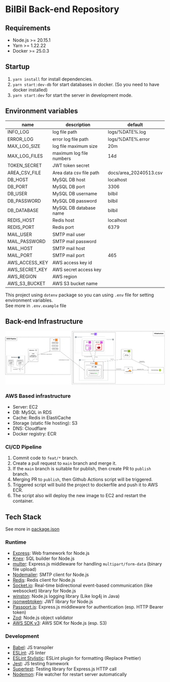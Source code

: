 # BilBil Back-end Repository

## Requirements

* Node.js >= 20.15.1
* Yarn >= 1.22.22
* Docker >= 25.0.3

## Startup

1. `yarn install` for install dependencies.
2. `yarn start:dev-db` for start databases in docker. (So you need to have docker installed)
3. `yarn start:dev` for start the server in development mode.

## Environment variables
| name           | description              | default                |
|----------------|--------------------------|------------------------|
| INFO_LOG       | log file path            | logs/%DATE%.log        |
| ERROR_LOG      | error log file path      | logs/%DATE%.error      |
| MAX_LOG_SIZE   | log file maximum size    | 20m                    |
| MAX_LOG_FILES  | maximum log file numbers | 14d                    |
| TOKEN_SECRET   | JWT token secret         |                        |
| AREA_CSV_FILE  | Area data csv file path  | docs/area_20240513.csv |
| DB_HOST        | MySQL DB host            | localhost              |
| DB_PORT        | MySQL DB port            | 3306                   |
| DB_USER        | MySQL DB username        | bilbil                 |
| DB_PASSWORD    | MySQL DB password        | bilbil                 |
| DB_DATABASE    | MySQL DB database name   | bilbil                 |
| REDIS_HOST     | Redis host               | localhost              |
| REDIS_PORT     | Redis port               | 6379                   |
| MAIL_USER      | SMTP mail user           |                        |
| MAIL_PASSWORD  | SMTP mail password       |                        |
| MAIL_HOST      | SMTP mail host           |                        |
| MAIL_PORT      | SMTP mail port           | 465                    |
| AWS_ACCESS_KEY | AWS access key id        |                        |
| AWS_SECRET_KEY | AWS secret access key    |                        |
| AWS_REGION     | AWS region               |                        |
| AWS_S3_BUCKET  | AWS S3 bucket name       |                        | 

This project using `dotenv` package so you can using `.env` file for setting environment variables.    
See more in `.env.example` file

## Back-end Infrastructure
![infrastructure-diagram.png](https://raw.githubusercontent.com/billbill-umc/bilbil_backend/main/docs/infrastructure-diagram.png)

### AWS Based infrastructure   
* Server: EC2
* DB: MySQL in RDS
* Cache: Redis in ElastiCache
* Storage (static file hosting): S3
* DNS: Cloudflare
* Docker registry: ECR

### CI/CD Pipeline
1. Commit code to `feat/*` branch.
2. Create a pull request to `main` branch and merge it.
3. If the `main` branch is suitable for publish, then create PR to `publish` branch.
4. Merging PR to `publish`, then Github Actions script will be triggered.
5. Triggered script will build the project to dockerfile and push it to AWS ECR.
6. The script also will deploy the new image to EC2 and restart the container.


## Tech Stack
See more in [package.json](https://github.com/billbill-umc/bilbil_backend/blob/main/package.json)

### Runtime
* [Express](https://expressjs.com/): Web framework for Node.js
* [Knex](https://knexjs.org/): SQL builder for Node.js
* [multer](https://www.npmjs.com/package/multer): Express.js middleware for handling `multipart/form-data` (binary file upload)
* [Nodemailer](https://nodemailer.com/): SMTP client for Node.js
* [Redis](https://github.com/redis/node-redis): Redis client for Node.js
* [Socket.io](https://socket.io/): Real-time bidirectional event-based communication (like websocket) library for Node.js
* [winston](https://github.com/winstonjs/winston): Node.js logging library (Like log4j in Java)
* [jsonwebtoken](https://www.npmjs.com/package/jsonwebtoken): JWT library for Node.js
* [Passport.js](https://www.passportjs.org/): Express.js middleware for authentication (esp. HTTP Bearer token)
* [Zod](https://zod.dev/): Node.js object validator
* [AWS SDK v3](https://github.com/aws/aws-sdk-js-v3): AWS SDK for Node.js (esp. S3)

### Development
* [Babel](https://babeljs.io/): JS transpiler
* [ESLint](https://eslint.org/): JS linter
* [ESLint Stylistic](https://eslint.style/): ESLint plugin for formatting (Replace Prettier)
* [Jest](https://jestjs.io/): JS testing framework
* [Supertest](https://www.npmjs.com/package/supertest): Testing library for Express.js HTTP call
* [Nodemon](https://www.npmjs.com/package/nodemon): File watcher for restart server automatically
